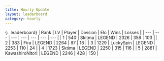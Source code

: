 ```yaml
---
title: Hourly Update
layout: leaderboard
category: hourly
---
```


{: .leaderboard}
| Rank | LV | Player | Division | Elo | Wins | Losses |
| --- | --- | --- | --- | --- | --- | --- |
| <span data-change="0">1</span> | 540 | <span title="ID: 402846">Skitma</span> | LEGEND | <span data-change="0">2326</span> | <span data-change="0">358</span> | <span data-change="0">103</span> |
| <span data-change="0">2</span> | 383 | <span title="ID: 418447">Fira</span> | LEGEND | <span data-change="10">2264</span> | <span data-change="1">87</span> | <span data-change="0">18</span> |
| <span data-change="1">3</span> | 1229 | <span title="ID: 498412">LuckySpin</span> | LEGEND | <span data-change="0">2253</span> | <span data-change="0">110</span> | <span data-change="0">24</span> |
| <span data-change="2">4</span> | 1723 | <span title="ID: 353063">Sktima</span> | LEGEND | <span data-change="19">2250</span> | <span data-change="5">315</span> | <span data-change="1">116</span> |
| <span data-change="-2">5</span> | 2881 | <span title="ID: 164871">KawashiroNitori</span> | LEGEND | <span data-change="-8">2246</span> | <span data-change="11">428</span> | <span data-change="6">150</span> |